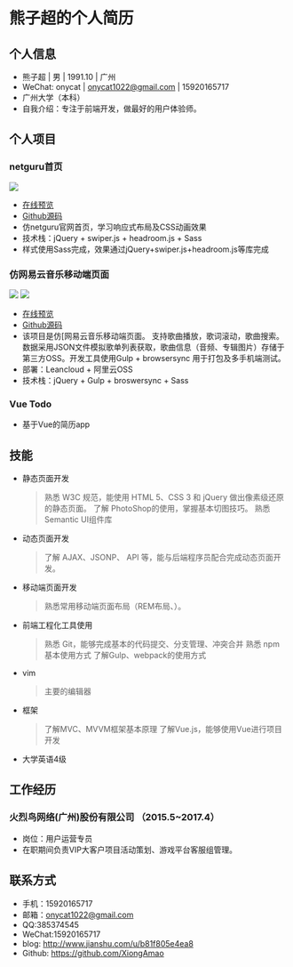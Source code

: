 # 熊子超的个人简历


## 个人信息
- 熊子超 | 男 | 1991.10 | 广州
- WeChat: onycat | onycat1022@gmail.com | 15920165717
- 广州大学（本科）
- 自我介绍：专注于前端开发，做最好的用户体验师。

## 个人项目
### netguru首页
![](http://ond8gcwbr.bkt.clouddn.com/17-8-20/48016856.jpg)
- [在线预览](https://xiongamao.github.io/homepage-netguru/)
- [Github源码](https://github.com/XiongAmao/homepage-netguru)
- 仿netguru官网首页，学习响应式布局及CSS动画效果
- 技术栈：jQuery + swiper.js + headroom.js + Sass
- 样式使用Sass完成，效果通过jQuery+swiper.js+headroom.js等库完成

### 仿网易云音乐移动端页面
![](http://ond8gcwbr.bkt.clouddn.com/17-8-20/9526534.jpg)
![](http://ond8gcwbr.bkt.clouddn.com/17-8-20/50606607.jpg)
- [在线预览](https://xiongamao.github.io/mNeteaseMusic-demo/build/homepage.html)
- [Github源码](https://github.com/XiongAmao/mNeteaseMusic-demo)
- 该项目是仿[网易云音乐移动端页面[](http://music.163.com/m/)。 支持歌曲播放，歌词滚动，歌曲搜索。数据采用JSON文件模拟歌单列表获取，歌曲信息（音频、专辑图片）存储于第三方OSS。开发工具使用Gulp + browsersync 用于打包及多手机端测试。
- 部署：Leancloud + 阿里云OSS
- 技术栈：jQuery + Gulp + broswersync + Sass

### Vue Todo
- 基于Vue的简历app

## 技能

- 静态页面开发
    > 熟悉 W3C 规范，能使用 HTML 5、CSS 3 和 jQuery 做出像素级还原的静态页面。
    > 了解 PhotoShop的使用，掌握基本切图技巧。
    > 熟悉Semantic UI组件库

- 动态页面开发
    > 了解 AJAX、JSONP、 API 等，能与后端程序员配合完成动态页面开发。

- 移动端页面开发
    > 熟悉常用移动端页面布局（REM布局、）。

- 前端工程化工具使用
    > 熟悉 Git，能够完成基本的代码提交、分支管理、冲突合并
    > 熟悉 npm 基本使用方式
    > 了解Gulp、webpack的使用方式

- vim
    > 主要的编辑器
- 框架
    > 了解MVC、MVVM框架基本原理
    > 了解Vue.js，能够使用Vue进行项目开发
- 大学英语4级


## 工作经历
### 火烈鸟网络(广州)股份有限公司 （2015.5~2017.4）
- 岗位：用户运营专员
- 在职期间负责VIP大客户项目活动策划、游戏平台客服组管理。


## 联系方式
- 手机：15920165717
- 邮箱：onycat1022@gmail.com
- QQ:385374545
- WeChat:15920165717
- blog: http://www.jianshu.com/u/b81f805e4ea8
- Github: https://github.com/XiongAmao
